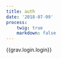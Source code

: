 ```yaml
---
title: auth
date: '2018-07-09'
process:
    twig: true
    markdown: false
---
```


{{grav.login.login}}